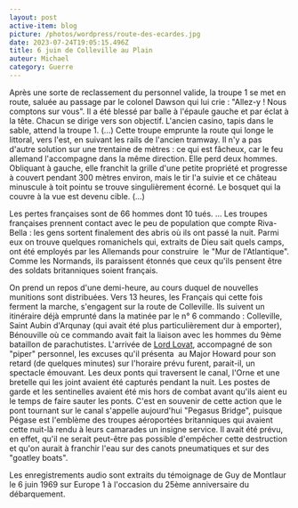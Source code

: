 ```yaml
---
layout: post
active-item: blog
picture: /photos/wordpress/route-des-ecardes.jpg
date: 2023-07-24T19:05:15.496Z
title: 6 juin de Colleville au Plain
auteur: Michael
category: Guerre
---
```

Après une sorte de reclassement du personnel valide, la troupe 1 se met en route, saluée au passage par le colonel Dawson qui lui crie : "Allez-y ! Nous comptons sur vous". Il a été blessé par balle à l'épaule gauche et par éclat à la tête. Chacun se dirige vers son objectif. L'ancien casino, tapis dans le sable, attend la troupe 1. (...) Cette troupe emprunte la route qui longe le littoral, vers l'est, en suivant les rails de l'ancien tramway. Il n'y a pas d'autre solution sur une trentaine de mètres : ce qui est fâcheux, car le feu allemand l'accompagne dans la même direction. Elle perd deux hommes. Obliquant à gauche, elle franchit la grille d'une petite propriété et progresse à couvert pendant 300 mètres environ, mais le tir l'a suivie et ce château minuscule à toit pointu se trouve singulièrement écorné. Le bosquet qui la couvre à la vue est devenu cible. (...)



Les pertes françaises sont de 66 hommes dont 10 tués. ... Les troupes françaises prennent contact avec le peu de population que compte Riva-Bella : les gens sortent finalement des abris où ils ont passé la nuit. Parmi eux on trouve quelques romanichels qui, extraits de Dieu sait quels camps, ont été employés par les Allemands pour construire  le "Mur de l'Atlantique". Comme les Normands, ils paraissent étonnés que ceux qu'ils pensent être des soldats britanniques soient français.

On prend un repos d'une demi-heure, au cours duquel de nouvelles munitions sont distribuées. Vers 13 heures, les Français qui cette fois ferment la marche, s'engagent sur la route de Colleville. Ils suivent un itinéraire déjà emprunté dans la matinée par le n° 6 commando : Colleville, Saint Aubin d'Arqunay (qui avait été plus particulièrement dur à emporter), Bénouville où ce commando avait fait la liaison avec les hommes du 9ème bataillon de parachutistes. L'arrivée de [Lord Lovat](http://en.wikipedia.org/wiki/Simon_Fraser,_15th_Lord_Lovat), accompagné de son "piper" personnel, les excuses qu'il présenta  au Major Howard pour son retard (de quelques minutes) sur l'horaire prévu furent, parait-il, un spectacle émouvant. Les deux ponts qui traversent le canal, l'Orne et une bretelle qui les joint avaient été capturés pendant la nuit. Les postes de garde et les sentinelles avaient été mis hors de combat avant qu'ils aient eu le temps de faire sauter les ponts. C'est en souvenir de cette action que le pont tournant sur le canal s'appelle aujourd'hui "Pegasus Bridge", puisque Pégase est l'emblème des troupes aéroportées britanniques qui avaient cette nuit-là rendu à leurs camarades un insigne service. Il avait été prévu, en effet, qu'il ne serait peut-être pas possible d'empêcher cette destruction et qu'on aurait à franchir l'eau sur des canots pneumatiques et sur des "goatley boats".

Les enregistrements audio sont extraits du témoignage de Guy de Montlaur le 6 juin 1969 sur Europe 1 à l'occasion du 25ème anniversaire du débarquement.